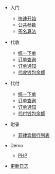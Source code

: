 
* 入门

    * [快速开始](../zh-cn/quickstart.md)
    * [公共参数](../zh-cn/common.md)
    * [签名算法](../zh-cn/sign.md)

* 代收

  * [统一下单](../zh-cn/payin_order.md)
  * [订单查询](../zh-cn/payin_query.md)
  * [订单通知](../zh-cn/payin_notify.md)
  * [代收钱包余额](../zh-cn/payin_balance.md)


* 代付

  * [统一下单](../zh-cn/payout_order.md)
  * [订单查询](../zh-cn/payout_query.md)
  * [订单通知](../zh-cn/payout_notify.md)
  * [代付钱包余额](../zh-cn/payout_balance.md)
  
* 附录

  * [菲律宾银行列表](../zh-cn/bank_ph.md)
  
[//]: # (* 钱包)

[//]: # (  * [钱包余额]&#40;zh-cn/balance.md&#41;)
  
* Demo
  * [PHP](demo.md)

* [更新日志](../zh-cn/changelog.md)